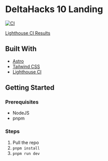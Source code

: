 # DeltaHacks 10 Landing

[![CI](https://github.com/deltahacks/landing-10/actions/workflows/ci.yml/badge.svg)](https://github.com/deltahacks/landing-10/actions/workflows/ci.yml)

[Lighthouse CI Results](https://deltahacks-lhci.up.railway.app/app/projects/landing-10/dashboard)

## Built With

- [Astro](https://astro.build/)
- [Tailwind CSS](https://tailwindcss.com/)
- [Lighthouse CI](https://github.com/GoogleChrome/lighthouse-ci)

## Getting Started

### Prerequisites

- NodeJS
- pnpm

### Steps

1. Pull the repo
2. `pnpm install`
3. `pnpm run dev`
